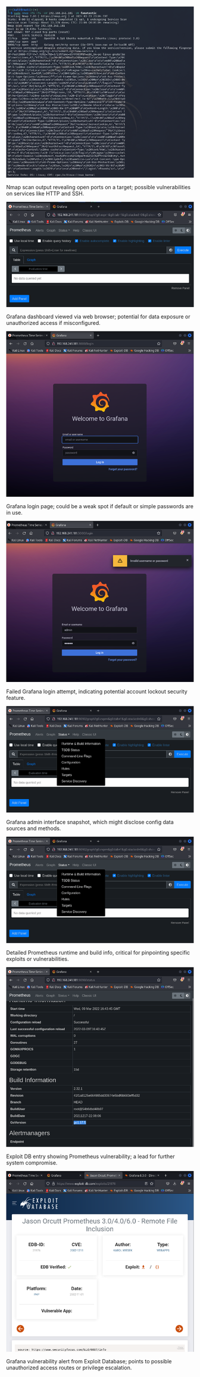 
![Fanatastic1](https://github.com/zmiddle/CTF-Writeups/blob/main/OSPG/Fanatastic/images/Fanatastic%201.png)

Nmap scan output revealing open ports on a target; possible vulnerabilities on services like HTTP and SSH.

![Fanatastic2](https://github.com/zmiddle/CTF-Writeups/blob/main/OSPG/Fanatastic/images/Fanatastic%202.png)

Grafana dashboard viewed via web browser; potential for data exposure or unauthorized access if misconfigured.

![Fanatastic3](https://github.com/zmiddle/CTF-Writeups/blob/main/OSPG/Fanatastic/images/Fanatastic%203.png)

Grafana login page; could be a weak spot if default or simple passwords are in use.

![Fanatastic4](https://github.com/zmiddle/CTF-Writeups/blob/main/OSPG/Fanatastic/images/Fanatastic%204.png)

Failed Grafana login attempt, indicating potential account lockout security feature.

![Fanatastic5](https://github.com/zmiddle/CTF-Writeups/blob/main/OSPG/Fanatastic/images/Fanatastic%205.png)

Grafana admin interface snapshot, which might disclose config data sources and methods.
 
![Fanatastic5](https://github.com/zmiddle/CTF-Writeups/blob/main/OSPG/Fanatastic/images/Fanatastic%205.png)

Detailed Prometheus runtime and build info, critical for pinpointing specific exploits or vulnerabilities.

![Fanatastic6](https://github.com/zmiddle/CTF-Writeups/blob/main/OSPG/Fanatastic/images/Fanatastic%206.png)

Exploit DB entry showing Prometheus vulnerability; a lead for further system compromise.

![Fanatastic7](https://github.com/zmiddle/CTF-Writeups/blob/main/OSPG/Fanatastic/images/Fanatastic%207.png)

Grafana vulnerability alert from Exploit Database; points to possible unauthorized access routes or privilege escalation.
